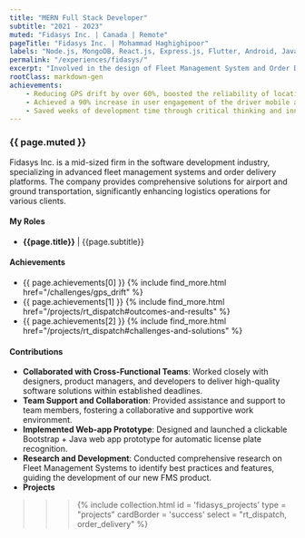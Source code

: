 ```yaml
---
title: "MERN Full Stack Developer"
subtitle: "2021 - 2023"
muted: "Fidasys Inc. | Canada | Remote"
pageTitle: "Fidasys Inc. | Mohammad Haghighipoor" 
labels: "Node.js, MongoDB, React.js, Express.js, Flutter, Android, Java, GreenDao, Retrofit, GPS, BLE, HTML, JavaScript, CSS, Git, GitHub, Agile, Jira, Unit Test"
permalink: "/experiences/fidasys/"
excerpt: "Involved in the design of Fleet Management System and Order Delivery platforms."
rootClass: markdown-gen
achievements: 
    - Reducing GPS drift by over 60%, boosted the reliability of location-based features, and received positive feedback from users and stakeholders.
    - Achieved a 90% increase in user engagement of the driver mobile app.
    - Saved weeks of development time through critical thinking and innovative problem-solving.
---
```


### {{ page.muted }}
Fidasys Inc. is a mid-sized firm in the software development industry, specializing in advanced fleet management systems and order delivery platforms. The company provides comprehensive solutions for airport and ground transportation, significantly enhancing logistics operations for various clients.

#### My Roles
- **{{page.title}}** &#124; {{page.subtitle}}

#### Achievements
- {{ page.achievements[0] }} {% include find_more.html href="/challenges/gps_drift" %}
- {{ page.achievements[1] }} {% include find_more.html href="/projects/rt_dispatch#outcomes-and-results" %}
- {{ page.achievements[2] }} {% include find_more.html href="/projects/rt_dispatch#challenges-and-solutions" %}

#### Contributions
- **Collaborated with Cross-Functional Teams**: Worked closely with designers, product managers, and developers to deliver high-quality software solutions within established deadlines.
- **Team Support and Collaboration**: Provided assistance and support to team members, fostering a collaborative and supportive work environment.
- **Implemented Web-app Prototype**: Designed and launched a clickable Bootstrap + Java web app prototype for automatic license plate recognition.
- **Research and Development**: Conducted comprehensive research on Fleet Management Systems to identify best practices and features, guiding the development of our new FMS product.
- **Projects**
>>> {% include collection.html 
        id = 'fidasys_projects'
        type = "projects"
        cardBorder = 'success'
        select = "rt_dispatch, order_delivery"
    %}